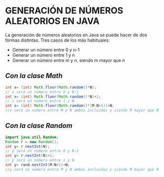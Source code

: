 # GENERACIÓN DE NÚMEROS ALEATORIOS EN JAVA

La generación de números aleatorios en Java se puede hacer de dos formas distintas.
Tres casos de los más habituales:

* Generar un número entre 0 y n-1
* Generar un número entre 1 y n
* Generar un número entre m y n, siendo m mayor que n

## ***Con la clase Math***

```java
int x= (int) Math.floor(Math.random()*N);
// x será un número entre 0 y N-1
int x= (int) Math.floor(Math.random()*N)+1;
// x será un número entre 1 y N
int x= (int) Math.floor(Math.random()*(M-N+1))+N;
//x será un número entre M y N ambos incluidos y siendo M mayor que N
```

## ***Con la clase Random***

```java
import java.util.Random;
Random r = new Random();
int y= r.nextInt(N);
// y será un número entre 0 y N-1
int y= r.nextInt(N)+1;
// y será un número entre 1 y N
int y= rand.nextInt(M-N+1)+N;
//y será un número entre M y N ambos incluidos y siendo M mayor que N
```

